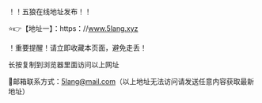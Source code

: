 ！️！️五狼在线地址发布！️！️

⭐️👉【地址一】：https：//www.5lang.xyz

！️重要提醒！️请立即收藏本页面，避免走丢！

长按复制到浏览器里面访问以上网址

📧邮箱联系方式：5lang@mail.com（以上地址无法访问请发送任意内容获取最新地址）
